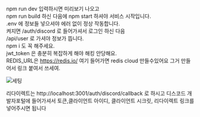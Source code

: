 npm run dev 입력하시면 미리보기 나오고  
npm run build 하신 다음에 npm start 하셔야 서비스 시작입니다.  
.env 에 정보들 넣으셔야 에러 없이 정상 작동합니다.  
켜지면 /auth/discord 로 들어가셔서 로그인 하신 다음  
/api/user 로 가셔야 정보가 뜹니다.  
npm i 도 꼭 해주세요.  
jwt_token 은 충분히 복잡하게 해야 해킹 안당해요.  
REDIS_URL은 https://redis.io/ 여기 들어가면 redis cloud 만들수있어요 그거 만들어서 링크 붙여서 쓰세여.

![세팅](https://github.com/sejun3232/img/blob/main/%EC%8A%A4%ED%81%AC%EB%A6%B0%EC%83%B7%202025-06-07%20153403.png)  

리다이렉트는 http://localhost:3001/auth/discord/callback 로 하시고 디스코드 개발자포털에 들어가셔서 토큰,클라이언트 아이디, 클라이언트 시크릿, 리다이렉트 링크를 넣어주시면 됩니다

